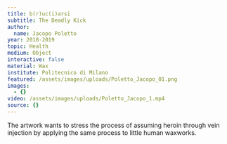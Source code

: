 ```yaml
---
title: b(r)uc(i)arsi
subtitle: The Deadly Kick
author:
  name: Jacopo Poletto
year: 2018-2019
topic: Health
medium: Object
interactive: false
material: Wax
institute: Politecnico di Milano
featured: /assets/images/uploads/Poletto_Jacopo_01.png
images:
  - {}
video: /assets/images/uploads/Poletto_Jacopo_1.mp4
source: {}
---
```

The artwork wants to stress the process of assuming heroin through vein injection by applying the same process to little human waxworks.

